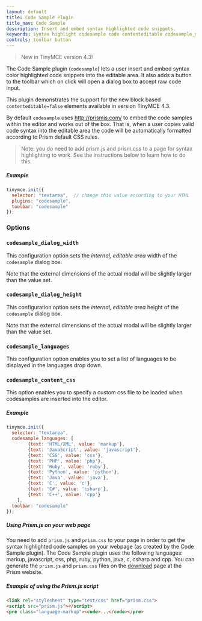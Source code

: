 ```yaml
---
layout: default
title: Code Sample Plugin
title_nav: Code Sample
description: Insert and embed syntax highlighted code snippets.
keywords: syntax highlight codesample code contenteditable codesample_dialog_width codesample_dialog_height codesample_languages
controls: toolbar button
---
```


> New in TinyMCE version 4.3!

The Code Sample plugin (`codesample`) lets a user insert and embed syntax color highlighted code snippets into the editable area. It also adds a button to the toolbar which on click will open a dialog box to accept raw code input.

This plugin demonstrates the support for the new block based `contenteditable=false` elements available in version TinyMCE 4.3.

By default `codesample` uses http://prismjs.com/ to embed the code samples within the editor and works out of the box. That is, when a user copies valid code syntax into the editable area the code will be automatically formatted according to Prism default CSS rules.

> Note: you do need to add prism.js and prism.css to a page for syntax highlighting to work. See the instructions below to learn how to do this.

##### Example

```js
tinymce.init({
  selector: "textarea",  // change this value according to your HTML
  plugins: "codesample",
  toolbar: "codesample"
});
```
### Options

### `codesample_dialog_width`

This configuration option sets the *internal, editable area* width of the `codesample` dialog box.

Note that the external dimensions of the actual modal will be slightly larger than the value set.

### `codesample_dialog_height`

This configuration option sets the *internal, editable area* height of the `codesample` dialog box.

Note that the external dimensions of the actual modal will be slightly larger than the value set.

### `codesample_languages`

This configuration option enables you to set a list of languages to be displayed in the languages drop down.

### `codesample_content_css`

This option enables you to specify a custom css file to be loaded when codesamples are inserted into the editor.

##### Example

```js
tinymce.init({
  selector: "textarea",
  codesample_languages: [
		{text: 'HTML/XML', value: 'markup'},
		{text: 'JavaScript', value: 'javascript'},
		{text: 'CSS', value: 'css'},
		{text: 'PHP', value: 'php'},
		{text: 'Ruby', value: 'ruby'},
		{text: 'Python', value: 'python'},
		{text: 'Java', value: 'java'},
		{text: 'C', value: 'c'},
		{text: 'C#', value: 'csharp'},
		{text: 'C++', value: 'cpp'}
	],
  toolbar: "codesample"
});
```

##### Using Prism.js on your web page

You need to add `prism.js` and `prism.css` to your page in order to get the syntax highlighted code samples on your webpage (as created by the Code Sample plugin). The Code Sample plugin uses the following languages: markup, javascript, css, php, ruby, python, java, c, csharp and cpp. You can generate the `prism.js` and `prism.css` files on the [download](http://prismjs.com/download.html) page at the Prism website.

##### Example of using the Prism.js script

```html
<link rel="stylesheet" type="text/css" href="prism.css">
<script src="prism.js"></script>
<pre class="language-markup"><code>...</code></pre>
```
